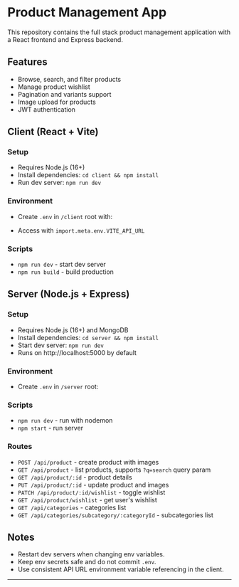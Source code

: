# Product Management App

This repository contains the full stack product management application with a React frontend and Express backend.

## Features
- Browse, search, and filter products
- Manage product wishlist
- Pagination and variants support
- Image upload for products
- JWT authentication

## Client (React + Vite)

### Setup
- Requires Node.js (16+)
- Install dependencies: `cd client && npm install`
- Run dev server: `npm run dev`

### Environment
- Create `.env` in `/client` root with:


- Access with `import.meta.env.VITE_API_URL`

### Scripts
- `npm run dev` - start dev server
- `npm run build` - build production

## Server (Node.js + Express)

### Setup
- Requires Node.js (16+) and MongoDB
- Install dependencies: `cd server && npm install`
- Start dev server: `npm run dev`
- Runs on http://localhost:5000 by default

### Environment
- Create `.env` in `/server` root:



### Scripts
- `npm run dev` - run with nodemon
- `npm start` - run server

### Routes
- `POST /api/product` - create product with images
- `GET /api/product` - list products, supports `?q=search` query param
- `GET /api/product/:id` - product details
- `PUT /api/product/:id` - update product and images
- `PATCH /api/product/:id/wishlist` - toggle wishlist
- `GET /api/product/wishlist` - get user's wishlist
- `GET /api/categories` - categories list
- `GET /api/categories/subcategory/:categoryId` - subcategories list

## Notes
- Restart dev servers when changing env variables.
- Keep env secrets safe and do not commit `.env`.
- Use consistent API URL environment variable referencing in the client.

---
